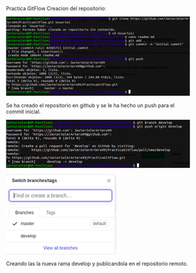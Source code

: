 Practica GitFlow
Creacion del repositorio:

![Creacion del repositorio](imgsDocs/1.png)

Se ha creado el repositorio en github y se le ha hecho un push para el commit inicial. 

![Creacion del repositorio](imgsDocs/2.png)

![Creacion del repositorio](imgsDocs/3.png)

Creando las la nueva rama develop y publicandola en el repositorio remoto.
